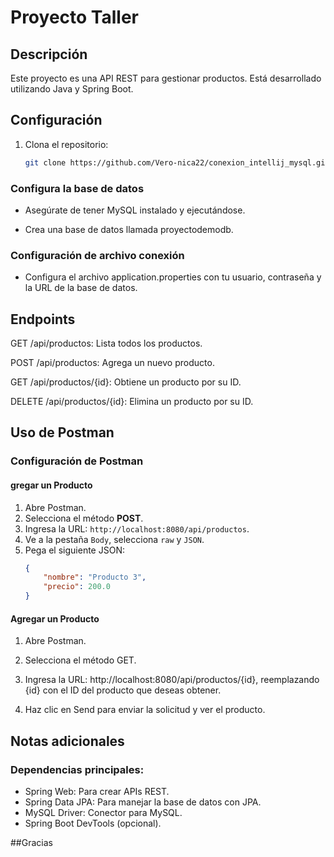 # Proyecto Taller

## Descripción
Este proyecto es una API REST para gestionar productos. Está desarrollado utilizando Java y Spring Boot.

## Configuración
1. Clona el repositorio:
   ```sh
   git clone https://github.com/Vero-nica22/conexion_intellij_mysql.git

### Configura la base de datos
- Asegúrate de tener MySQL instalado y ejecutándose.

- Crea una base de datos llamada proyectodemodb.

### Configuración de archivo conexión
- Configura el archivo application.properties con tu usuario, contraseña y la URL de la base de datos.

## Endpoints

GET /api/productos: Lista todos los productos.

POST /api/productos: Agrega un nuevo producto.

GET /api/productos/{id}: Obtiene un producto por su ID.

DELETE /api/productos/{id}: Elimina un producto por su ID.

## Uso de Postman

### Configuración de Postman

#### gregar un Producto
1. Abre Postman.
2. Selecciona el método **POST**.
3. Ingresa la URL: `http://localhost:8080/api/productos`.
4. Ve a la pestaña `Body`, selecciona `raw` y `JSON`.
5. Pega el siguiente JSON:
   ```json
   {
       "nombre": "Producto 3",
       "precio": 200.0
   }
#### Agregar un Producto
1. Abre Postman.

2. Selecciona el método GET.

3. Ingresa la URL: http://localhost:8080/api/productos/{id}, reemplazando {id} con el ID del producto que deseas obtener.

4. Haz clic en Send para enviar la solicitud y ver el producto.

## Notas adicionales
### Dependencias principales:
 - Spring Web: Para crear APIs REST.
 - Spring Data JPA: Para manejar la base de datos con JPA.
 - MySQL Driver: Conector para MySQL.
 - Spring Boot DevTools (opcional).

##Gracias
